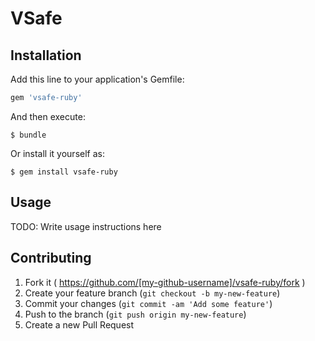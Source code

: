 # VSafe


## Installation

Add this line to your application's Gemfile:

```ruby
gem 'vsafe-ruby'
```

And then execute:

    $ bundle

Or install it yourself as:

    $ gem install vsafe-ruby

## Usage

TODO: Write usage instructions here


## Contributing

1. Fork it ( https://github.com/[my-github-username]/vsafe-ruby/fork )
2. Create your feature branch (`git checkout -b my-new-feature`)
3. Commit your changes (`git commit -am 'Add some feature'`)
4. Push to the branch (`git push origin my-new-feature`)
5. Create a new Pull Request
